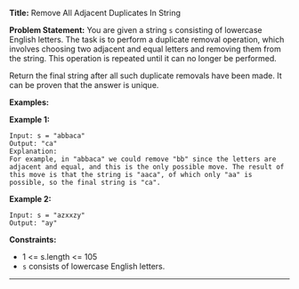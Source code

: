 
**Title:** Remove All Adjacent Duplicates In String

**Problem Statement:**
You are given a string `s` consisting of lowercase English letters. The task is to perform a duplicate removal operation, which involves choosing two adjacent and equal letters and removing them from the string. This operation is repeated until it can no longer be performed.

Return the final string after all such duplicate removals have been made. It can be proven that the answer is unique.

**Examples:**

**Example 1:**
```
Input: s = "abbaca"
Output: "ca"
Explanation: 
For example, in "abbaca" we could remove "bb" since the letters are adjacent and equal, and this is the only possible move. The result of this move is that the string is "aaca", of which only "aa" is possible, so the final string is "ca".
```

**Example 2:**
```
Input: s = "azxxzy"
Output: "ay"
```

**Constraints:**
- 1 <= s.length <= 105
- `s` consists of lowercase English letters.

---
